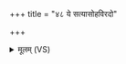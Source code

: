 +++
title = "४८ ये सत्यासोहविरदो"

+++
<details><summary>मूलम् (VS)</summary>

ये स॒त्यासो॑हवि॒रदो॑ हवि॒ष्पा इन्द्रे॑ण दे॒वैः स॒रथं॑ तु॒रेण॑। आग्ने॑ याहिसुवि॒दत्रे॑भिर॒र्वाङ्परैः॒ पूर्वै॒रृषि॑भिर्घर्म॒सद्भिः॑ ॥
</details>